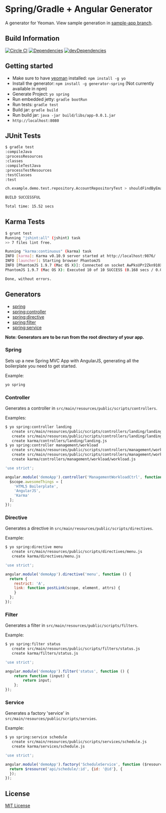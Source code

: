 # Spring/Gradle + Angular Generator

A generator for Yeoman. View sample generation in [sample-app branch](https://github.com/countableSet/generator-spring/tree/sample-app).

## Build Information

[![Circle CI](https://circleci.com/gh/countableSet/generator-spring.svg?style=shield)](https://circleci.com/gh/countableSet/generator-spring) [![Dependencies](https://david-dm.org/countableset/generator-spring.png)](https://david-dm.org/countableset/generator-spring) [![devDependencies](https://david-dm.org/countableset/generator-spring/dev-status.png)](https://david-dm.org/countableset/generator-spring#info=devDependencies&view=table)

## Getting started
- Make sure to have [yeoman](https://github.com/yeoman/yo) installed: `npm install -g yo`
- Install the generator: `npm install -g generator-spring` (Not currently available in npm)
- Generate Project: `yo spring`
- Run embedded jetty: `gradle bootRun`
- Run tests: `gradle test`
- Build jar: `gradle build`
- Run build jar: `java -jar build/libs/app-0.0.1.jar`
- `http://localhost:8080`

## JUnit Tests
``` bash
$ gradle test
:compileJava
:processResources
:classes
:compileTestJava
:processTestResources
:testClasses
:test

ch.example.demo.test.repository.AccountRepositoryTest > shouldFindByEmail PASSED

BUILD SUCCESSFUL

Total time: 15.52 secs
```

## Karma Tests
``` bash
$ grunt test
Running "jshint:all" (jshint) task
>> 7 files lint free.

Running "karma:continuous" (karma) task
INFO [karma]: Karma v0.10.9 server started at http://localhost:9876/
INFO [launcher]: Starting browser PhantomJS
INFO [PhantomJS 1.9.7 (Mac OS X)]: Connected on socket AwPksUPr2Zkn910XgkRH
PhantomJS 1.9.7 (Mac OS X): Executed 10 of 10 SUCCESS (0.168 secs / 0.039 secs)

Done, without errors.
```

## Generators
* [spring](#spring)
* [spring:controller](#controller)
* [spring:directive](#directive)
* [spring:filter](#filter)
* [spring:service](#service)

**Note: Generators are to be run from the root directory of your app.**

### Spring
Sets up a new Spring MVC App with AngularJS, generating all the boilerplate you need to get started.

Example:
```bash
yo spring
```

### Controller
Generates a controller in `src/main/resources/public/scripts/controllers`.

Examples:
```bash
$ yo spring:controller landing
   create src/main/resources/public/scripts/controllers/landing/landing.js
   create src/main/resources/public/scripts/controllers/landing/landing.html
   create karma/controllers/landing/landing.js
$ yo spring:controller management/workload
   create src/main/resources/public/scripts/controllers/management/workload/workload.js
   create src/main/resources/public/scripts/controllers/management/workload/workload.html
   create karma/controllers/management/workload/workload.js
```

```javascript
'use strict';

angular.module('demoApp').controller('ManagementWorkloadCtrl', function ($scope) {
  $scope.awesomeThings = [
    'HTML5 Boilerplate',
    'AngularJS',
    'Karma'
  ];
});
```

### Directive
Generates a directive in `src/main/resources/public/scripts/directives`.

Example:
```bash
$ yo spring:directive menu
   create src/main/resources/public/scripts/directives/menu.js
   create karma/directives/menu.js
```

```javascript
'use strict';

angular.module('demoApp').directive('menu', function () {
  return {
    restrict: 'A',
    link: function postLink(scope, element, attrs) {
    }
  };
});
```

### Filter
Generates a filter in `src/main/resources/public/scripts/filters`.

Example:
```bash
$ yo spring:filter status
   create src/main/resources/public/scripts/filters/status.js
   create karma/filters/status.js
```

```javascript
'use strict';

angular.module('demoApp').filter('status', function () {
    return function (input) {
        return input;
    };
});
```

### Service
Generates a factory 'service' in `src/main/resources/public/scripts/servies`.

Example:
```bash
$ yo spring:service schedule
   create src/main/resources/public/scripts/services/schedule.js
   create karma/services/schedule.js
```

```javascript
'use strict';

angular.module('demoApp').factory('ScheduleService', function ($resource) {
  return $resource('api/schedule/:id', {id: '@id'}, {
  });
});
```

## License
[MIT License](http://en.wikipedia.org/wiki/MIT_License)
